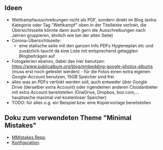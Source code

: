 ## Ideen

* Wettkampfausschreibungen nicht als PDF, sondern direkt im Blog (extra Kategorie oder Tag "Wettkampf" oben in der Titelleiste verlinkt, die Übersichtsseite könnte dann auch gern die Ausschreibungen nach Jahren gruppieren, ähnlich wie bei der alten Seite)
* Corona-Übersichtsseite:
  * eine statische seite mit den ganzen Info PDFs Hygieneplan etc und zusätzlich taucht da eine Liste mit entsprechend getaggten Blogbeiträgen auf
* Fotogalerien ebenso, dabei das hier benutzen: https://www.publicalbum.org/blog/embedding-google-photos-albums  (muss erst noch getestet werden) - für die Fotos einen extra eigenen Google-Account benutzen, 15GB Speicher sind frei
* alles was an PDFs verlinkt werden soll, auch entweder über Google Drive (derselber extra Account) oder irgendeinen anderen Cloudanbieter mit extra Account bereitstellen (OneDrive, Dropbox, box.com,... hauptsache maximal viel kostenloser Speicher)  
* TODO: für alles o.g. ein Beispiel bzw. eine Kopiervorlage bereitstellen

## Doku zum verwendeten Theme "Minimal Mistakes" 

* [MMistakes Repo](https://github.com/mmistakes/minimal-mistakes).
* [Konfiguration](https://mmistakes.github.io/minimal-mistakes/docs/configuration/).
